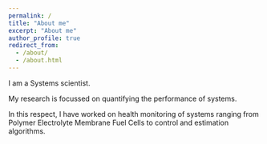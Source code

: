 ```yaml
---
permalink: /
title: "About me"
excerpt: "About me"
author_profile: true
redirect_from: 
  - /about/
  - /about.html
---
```


I am a Systems scientist.

My research is focussed on quantifying the performance of systems.

In this respect, I have worked on health monitoring of systems ranging from Polymer Electrolyte Membrane Fuel
Cells to control and estimation algorithms.
